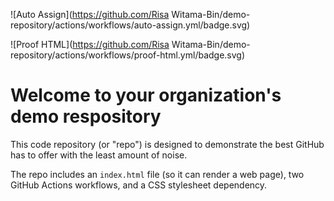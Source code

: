 ![Auto Assign](https://github.com/Risa Witama-Bin/demo-repository/actions/workflows/auto-assign.yml/badge.svg)

![Proof HTML](https://github.com/Risa Witama-Bin/demo-repository/actions/workflows/proof-html.yml/badge.svg)

# Welcome to your organization's demo respository
This code repository (or "repo") is designed to demonstrate the best GitHub has to offer with the least amount of noise.

The repo includes an `index.html` file (so it can render a web page), two GitHub Actions workflows, and a CSS stylesheet dependency.
